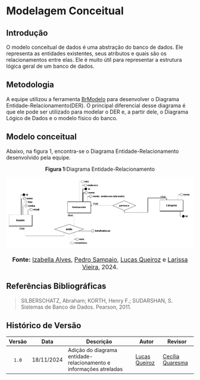 # Modelagem Conceitual

## Introdução

O modelo conceitual de dados é uma abstração do banco de dados. Ele representa as entidades existentes, seus atributos e quais são os relacionamentos entre elas. Ele é muito útil para representar a estrutura lógica geral de um banco de dados.

## Metodologia

A equipe utilizou a ferramenta [BrModelo](http://www.sis4.com/brModelo/) para desenvolver o Diagrama Entidade-Relacionamento(DER). O principal diferencial desse diagrama é que ele pode ser utilizado para modelar o DER e, a partir dele, o Diagrama Lógico de Dados e o modelo físico do banco.

## Modelo conceitual 

Abaixo, na figura 1, encontra-se o Diagrama Entidade-Relacionamento desenvolvido pela equipe.
<center>
<p style="text-align: center"><b>Figura 1:</b>Diagrama Entidade-Relacionamento</p>
<div align="center">
  <img src="https://raw.githubusercontent.com/UnBArqDsw2024-2/2024.2_G10_Recomendacao_Entrega_02/refs/heads/main/docs/imagens/modelo-conceitual.png" alt="Diagrama Entidade-Relacionamento" >
</div>
<font size="3"><p style="text-align: center"><b>Fonte:</b> <a href="https://github.com/izabellaalves">Izabella Alves</a>, <a href="https://github.com/PedroSampaioDias">Pedro Sampaio</a>, <a href="https://github.com/lucasqueiroz23">Lucas Queiroz</a> e <a href="https://github.com/VieiraLaris">Larissa Vieira</a>, 2024.</p></font>
</center>

## Referências Bibliográficas

>
> SILBERSCHATZ, Abraham; KORTH, Henry F.; SUDARSHAN, S. Sistemas de Banco de Dados. Pearson, 2011.
>

## Histórico de Versão

| Versão | Data | Descrição | Autor | Revisor |
| :----: | ---- | --------- | ----- | ------- |
| `1.0`  |18/11/2024| Adição do diagrama entidade-relacionamento e informações atreladas  | [Lucas Queiroz](https://github.com/lucasqueiroz23) |[Cecília Quaresma](https://github.com/cqcoding)  |
